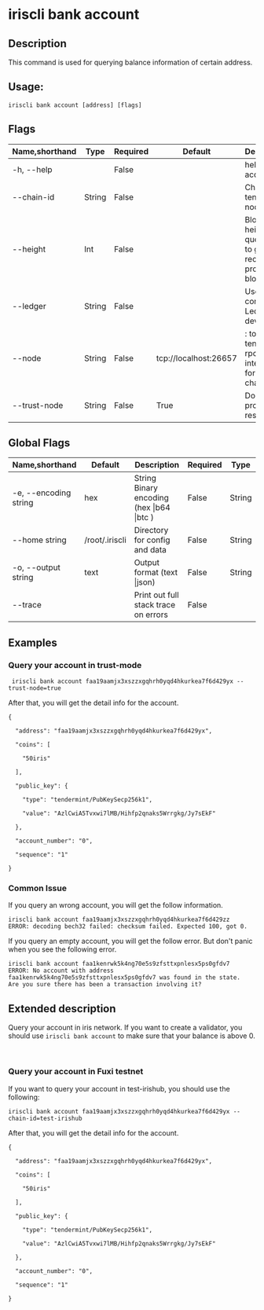 # iriscli bank account

## Description

This command is used for querying balance information of certain address.

## Usage:

```
iriscli bank account [address] [flags] 
```

 

## Flags

| Name,shorthand | Type   | Required | Default               | Description                                                  |
| -------------- | ------ | -------- | --------------------- | ------------------------------------------------------------ |
| -h, --help     |        | False    |                       | help for account                                             |
| --chain-id     | String | False    |                       | Chain ID of tendermint node                                  |
| --height       | Int    | False    |                       | Block height to query, omit to get most recent provable block |
| --ledger       | String | False    |                       | Use a connected Ledger device                                |
| --node         | String | False    | tcp://localhost:26657 | <host>:<port> to tendermint rpc interface for this chain     |
| --trust-node   | String | False    | True                  | Don't verify proofs for responses                            |



## Global Flags

| Name,shorthand        | Default        | Description                                 | Required | Type   |
| --------------------- | -------------- | ------------------------------------------- | -------- | ------ |
| -e, --encoding string | hex            | String   Binary encoding (hex \|b64 \|btc ) | False    | String |
| --home string         | /root/.iriscli | Directory for config and data               | False    | String |
| -o, --output string   | text           | Output format (text \|json)                 | False    | String |
| --trace               |                | Print out full stack trace on errors        | False    |        |

## Examples

### Query your account in trust-mode

```
 iriscli bank account faa19aamjx3xszzxgqhrh0yqd4hkurkea7f6d429yx --trust-node=true
```

After that, you will get the detail info for the account.

```
{

  "address": "faa19aamjx3xszzxgqhrh0yqd4hkurkea7f6d429yx",

  "coins": [

    "50iris"

  ],

  "public_key": {

    "type": "tendermint/PubKeySecp256k1",

    "value": "AzlCwiA5Tvxwi7lMB/Hihfp2qnaks5Wrrgkg/Jy7sEkF"

  },

  "account_number": "0",

  "sequence": "1"

}

```
### Common Issue


If you query an wrong account, you will get the follow information.
```
iriscli bank account faa19aamjx3xszzxgqhrh0yqd4hkurkea7f6d429zz
ERROR: decoding bech32 failed: checksum failed. Expected 100, got 0.
```
If you query an empty account, you will get the follow error. But don't panic when you see the following error. 
```
iriscli bank account faa1kenrwk5k4ng70e5s9zfsttxpnlesx5ps0gfdv7
ERROR: No account with address faa1kenrwk5k4ng70e5s9zfsttxpnlesx5ps0gfdv7 was found in the state.
Are you sure there has been a transaction involving it?
```


## Extended description

Query your account in iris network. If you want to create a validator, you should use `iriscli bank account` to make sure 
that your balance is above 0.

​    
### Query your account in Fuxi testnet

If you want to query your account in test-irishub, you should use the following: 

```
iriscli bank account faa19aamjx3xszzxgqhrh0yqd4hkurkea7f6d429yx --chain-id=test-irishub
```

After that, you will get the detail info for the account.

```
{

  "address": "faa19aamjx3xszzxgqhrh0yqd4hkurkea7f6d429yx",

  "coins": [

    "50iris"

  ],

  "public_key": {

    "type": "tendermint/PubKeySecp256k1",

    "value": "AzlCwiA5Tvxwi7lMB/Hihfp2qnaks5Wrrgkg/Jy7sEkF"

  },

  "account_number": "0",

  "sequence": "1"

}

```


​           
